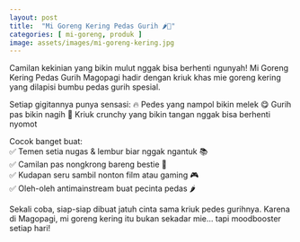 ```yaml
---
layout: post
title:  "Mi Goreng Kering Pedas Gurih 🌶️🍜"
categories: [ mi-goreng, produk ]
image: assets/images/mi-goreng-kering.jpg
---
```


Camilan kekinian yang bikin mulut nggak bisa berhenti ngunyah!
Mi Goreng Kering Pedas Gurih Magopagi hadir dengan kriuk khas mie goreng kering yang dilapisi bumbu pedas gurih spesial.

Setiap gigitannya punya sensasi:
🔥 Pedes yang nampol bikin melek
😋 Gurih pas bikin nagih
🤩 Kriuk crunchy yang bikin tangan nggak bisa berhenti nyomot

Cocok banget buat: <br>
✅ Temen setia nugas & lembur biar nggak ngantuk 📚 <br>
✅ Camilan pas nongkrong bareng bestie 👯 <br>
✅ Kudapan seru sambil nonton film atau gaming 🎮 <br>
✅ Oleh-oleh antimainstream buat pecinta pedas 🌶️ <br>

Sekali coba, siap-siap dibuat jatuh cinta sama kriuk pedes gurihnya.
Karena di Magopagi, mi goreng kering itu bukan sekadar mie… tapi moodbooster setiap hari!
